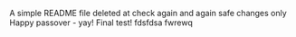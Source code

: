 A simple README file
deleted at
check again
and again
safe changes only
Happy passover - yay!
Final test!
fdsfdsa
fwrewq
